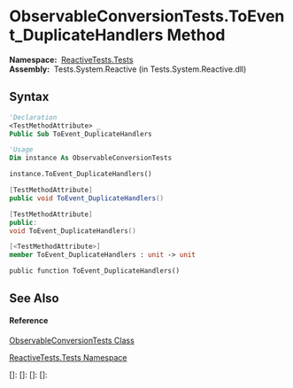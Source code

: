 # ObservableConversionTests.ToEvent\_DuplicateHandlers Method

**Namespace:**  [ReactiveTests.Tests](ReactiveTests.Tests\ReactiveTests.Tests.md)  
**Assembly:**  Tests.System.Reactive (in Tests.System.Reactive.dll)

## Syntax

```vb
'Declaration
<TestMethodAttribute> _
Public Sub ToEvent_DuplicateHandlers
```

```vb
'Usage
Dim instance As ObservableConversionTests

instance.ToEvent_DuplicateHandlers()
```

```csharp
[TestMethodAttribute]
public void ToEvent_DuplicateHandlers()
```

```c++
[TestMethodAttribute]
public:
void ToEvent_DuplicateHandlers()
```

```fsharp
[<TestMethodAttribute>]
member ToEvent_DuplicateHandlers : unit -> unit 
```

```jscript
public function ToEvent_DuplicateHandlers()
```

## See Also

#### Reference

[ObservableConversionTests Class](ObservableConversionTests\ObservableConversionTests.md)

[ReactiveTests.Tests Namespace](ReactiveTests.Tests\ReactiveTests.Tests.md)

[]: 
[]: 
[]: 
[]: 